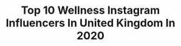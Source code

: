---
title: Top 10 Wellness Instagram Influencers In United Kingdom In 2020
description: >-
  Find top wellness Instagram influencers in United Kingdom in 2020. Most popular hashtags: #lifeinlockdown #invertintoequinox #stayhome #ysydcrew.
platform: Instagram
profiles:
  - username: "helen_garner_yoga"
    fullname: >-
      Helen Garner
    location: "United Kingdom"
    followers: 36564
    engagement: 172
    commentsToLikes: 0.216396
    id: ck134xnonyp310i19zj4yql2w
    verified: false
    hashtags: "#practicealliscoming, #yogafeature, #yogatribe, #forwardfold"
  - username: "abbygfitness_"
    fullname: >-
      Abby Glasson
    location: "United Kingdom"
    followers: 148138
    engagement: 150
    commentsToLikes: 0.065849
    id: ck8t9kkuvoft70j78fzsor0i6
    verified: false
    hashtags: "#fitfamily, #activewear, #abs, #gymgirl"
  - username: "sallyfazeli"
    fullname: >-
      Lifestyle & Wellness
    location: "United Kingdom"
    followers: 50399
    engagement: 134
    commentsToLikes: 0.094807
    id: ck0w30oa5r1fg0i196vnn0sgv
    verified: false
    hashtags: "#mybootique, #popsayourlife, #thomassaboxsilvertree, #activia"
  - username: "tahlia_coutinho"
    fullname: >-
      Tahlia Rowena Coutinho
    location: "United Kingdom"
    followers: 321548
    engagement: 399
    commentsToLikes: 0.013758
    id: ck6tpzshbolfb0j71o5y602yl
    verified: false
    hashtags: "#thebeaubrummell, #fashionnovapartner, #gifted, #ad"
  - username: "gabriellepollock"
    fullname: >-
      Gabrielle Savannah 🇿🇦
    location: "United Kingdom"
    followers: 23285
    engagement: 210
    commentsToLikes: 0.126385
    id: ck8svvrbrcvlx0j78czrzoclq
    verified: false
    hashtags: "#stayhome, #thisnight, #engagementpartyoutfit, #kenton"
  - username: "myprdiaries"
    fullname: >-
      Bijal Soni
    location: "United Kingdom"
    followers: 26262
    engagement: 110
    commentsToLikes: 0.224917
    id: ck5zkobbvjuka0i14irrhdgkl
    verified: false
    hashtags: "#pumawomen, #throwback, #staysafe, #indianblogger"
  - username: "jade_packer"
    fullname: >-
      Jade Packer IFBB Elite PRO
    location: "United Kingdom"
    followers: 12606
    engagement: 1027
    commentsToLikes: 0.040470
    id: ck5hkuxnhj2t50i11qxwp5j25
    verified: false
    hashtags: "#jointheclub, #bikiniprep, #soapbrows, #bikiniwellness"
  - username: "hi_healthy_hannah"
    fullname: >-
      Han | Healing Chronic Illness
    location: "United Kingdom"
    followers: 11307
    engagement: 634
    commentsToLikes: 0.378557
    id: ck8tau1sgt27a0j783u7ys32l
    verified: false
    hashtags: ""
  - username: "sophie.anderton"
    fullname: >-
      Sophie Anderton
    location: "United Kingdom"
    followers: 26231
    engagement: 196
    commentsToLikes: 0.053066
    id: ck6u8mmgysgvq0j712j5phg84
    verified: false
    hashtags: "#chappedskin, #stayhome, #saturdayvibes, #weekendfun"
  - username: "pennylaneisthename"
    fullname: >-
      𝐏 𝐄 𝐍 𝐍 𝐘   𝐋 𝐀 𝐍 𝐄
    location: "United Kingdom"
    followers: 59323
    engagement: 393
    commentsToLikes: 0.016209
    id: ck6tkl14a4wzk0j715csb0cki
    verified: false
    hashtags: "#stayhome, #lyma, #reflexology, #healthcoach"
---